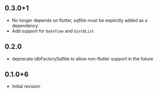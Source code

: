 ## 0.3.0+1

* No longer depends on flutter, sqflite must be explicitly added as a dependency.
* Add support for `DateTime` and `Uint8List`

## 0.2.0

* deprecate idbFactorySqflite to allow non-flutter support in the future

## 0.1.0+6

* Initial revision
